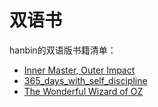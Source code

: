# 双语书


hanbin的双语版书籍清单：

-   [Inner Master, Outer Impact](https://Chaotic-w.github.io/img/j03_inner_master_outer_impact/inner_master_outer_impact_bi_en_zh.html)
-   [365_days_with_self_discipline](https://Chaotic-w.github.io/img/e37_365_days_with_self_discipline/365_days_with_self_discipline_bi_en_zh.html)
-   [The Wonderful Wizard of OZ](https://Chaotic-w.github.io/img/j08_the_wonderful_wizard_of_oz/the_wonderful_wizard_of_oz_bi_txt_en_zh_no_pre.html)




